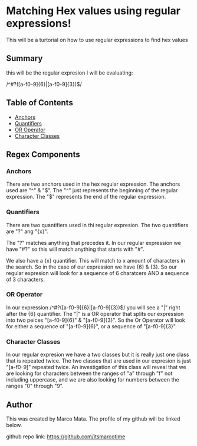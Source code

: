 # Matching Hex values using regular expressions!

This will be a turtorial on how to use regular expressions to find hex values

## Summary

this will be the regular expresion I will be evaluating:

/^#?([a-f0-9]{6}|[a-f0-9]{3})$/

## Table of Contents

- [Anchors](#anchors)
- [Quantifiers](#quantifiers)
- [OR Operator](#or-operator)
- [Character Classes](#character-classes)

## Regex Components

### Anchors 
There are two anchors used in the hex regular expression. The anchors used are "^" & "$". The "^" just represents the beginning of the regular expression. The "$" represents the end of the regular expression.

### Quantifiers
There are two quantifiers used in thi regular expresion. The two quantifiers are "?" ang "{x}". 

The "?" matches anything that precedes it. In our regular expression we have "#?" so this will match anything that starts with "#".

We also have a {x} quantifier. This will match to x amount of characters in the search. So in the case of our expression we have {6} & {3}. So our regular expresion will look for a sequence of 6 charatcers AND a sequence of 3 characters.

### OR Operator

In our expression /^#?([a-f0-9]{6}|[a-f0-9]{3})$/ you will see a "|" right after the {6} quantifier. The "|" is a OR operator that splits our expression into two peices "[a-f0-9]{6}" & "[a-f0-9]{3}". So the Or Operator will look for either a sequence of "[a-f0-9]{6}", or a sequence of "[a-f0-9]{3}".

### Character Classes

In our regular expresion we have a two classes but it is really just one class that is repeated twice. The two classes that are used in our expresion is just "[a-f0-9]" repeated twice. An investigation of this class will reveal that we are looking for characters between the ranges of "a" through "f" not including uppercase, and we are also looking for numbers between the ranges "0" through "9". 

## Author

This was created by Marco Mata. The profile of my github will be linked below.

github repo link:
https://github.com/itsmarcotime
